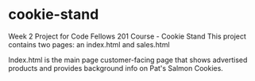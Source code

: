 # cookie-stand
Week 2 Project for Code Fellows 201 Course - Cookie Stand
This project contains two pages: an index.html and sales.html

Index.html is the main page customer-facing page that shows advertised products and provides background info on Pat's Salmon Cookies.
